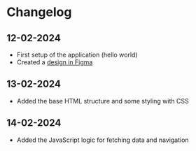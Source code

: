 # Changelog

## 12-02-2024

- First setup of the application (hello world)
- Created a [design in Figma](https://www.figma.com/file/J0LWpqkhzN6299S9d0ONdG/WAFS-team-design?type=design&node-id=0%3A1&mode=design&t=AeRfs7XoigEnfK3Y-1)

## 13-02-2024

- Added the base HTML structure and some styling with CSS

## 14-02-2024

- Added the JavaScript logic for fetching data and navigation
